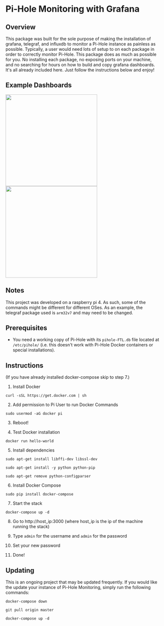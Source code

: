 # Pi-Hole Monitoring with Grafana #

## Overview ##
This package was built for the sole purpose of making the installation of grafana, telegraf, and influxdb to monitor a Pi-Hole instance as painless as possible. Typically, a user would need lots of setup to on each package in order to correctly monitor Pi-Hole. This package does as much as possible for you. No installing each package, no exposing ports on your machine, and no searching for hours on how to build and copy grafana dashboards. It's all already included here. Just follow the instructions below and enjoy!

## Example Dashboards ##
<img src="https://i.imgur.com/i2zoeb0.png" width=300/><img src="https://i.imgur.com/x4AssYP.png" width=300/>

## Notes ##
This project was developed on a raspberry pi 4. As such, some of the commands might be different for different OSes. As an example, the telegraf package used is `arm32v7` and may need to be changed.

## Prerequisites ##
- You need a working copy of Pi-Hole with its `pihole-FTL.db` file located at `/etc/pihole/` (i.e. this doesn't work with Pi-Hole Docker containers or special installations).

## Instructions ##
(If you have already installed docker-compose skip to step 7.)

1. Install Docker

  `curl -sSL https://get.docker.com | sh`

2. Add permission to Pi User to run Docker Commands

  `sudo usermod -aG docker pi`
  
3. Reboot!

4. Test Docker installation

  `docker run hello-world`
  
5. Install dependencies

  `sudo apt-get install libffi-dev libssl-dev`

  `sudo apt-get install -y python python-pip`

  `sudo apt-get remove python-configparser`

6. Install Docker Compose

  `sudo pip install docker-compose`

7. Start the stack

  `docker-compose up -d`

8. Go to http://host_ip:3000 (where host_ip is the ip of the machine running the stack)

9. Type `admin` for the username and `admin` for the password

10. Set your new password

11. Done!

## Updating ##
This is an ongoing project that may be updated frequently. If you would like the update your instance of Pi-Hole Monitoring, simply run the following commands:

`docker-compose down`

`git pull origin master`

`docker-compose up -d`
